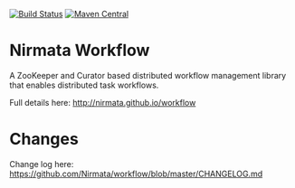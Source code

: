 [![Build Status](https://api.travis-ci.org/nirmata/workflow.svg?branch=master)](https://travis-ci.org/nirmata/workflow)
[![Maven Central](https://img.shields.io/maven-central/v/com.nirmata.workflow/nirmata-workflow.svg)](http://search.maven.org/#search%7Cga%7C1%7Cg%3A%22com.nirmata.workflow%22%20AND%20a%3A%22nirmata-workflow%22)

Nirmata Workflow
========
 
 A ZooKeeper and Curator based distributed workflow management library that enables distributed task workflows.
 
 Full details here: http://nirmata.github.io/workflow

Changes
=========

 Change log here: https://github.com/Nirmata/workflow/blob/master/CHANGELOG.md

